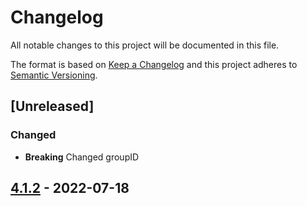 # Changelog

All notable changes to this project will be documented in this file.

The format is based on [Keep a Changelog](https://keepachangelog.com/en/1.0.0/) and this project adheres to [Semantic Versioning](https://semver.org/spec/v2.0.0.html).

## [Unreleased]

### Changed

- **Breaking** Changed groupID

## [4.1.2](https://github.com/dbmdz/digitalcollections-commons/releases/tag/dc-commons-server-4.1.2) - 2022-07-18